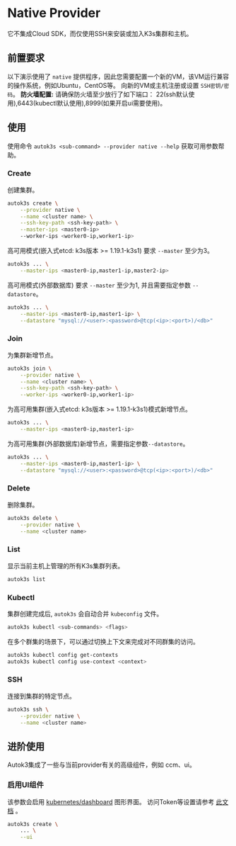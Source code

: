 # Native Provider
它不集成Cloud SDK，而仅使用SSH来安装或加入K3s集群和主机。

## 前置要求
以下演示使用了 `native` 提供程序，因此您需要配置一个新的VM，该VM运行兼容的操作系统，例如Ubuntu，CentOS等。
向新的VM或主机注册或设置 `SSH密钥/密码`。
**防火墙配置:**
请确保防火墙至少放行了如下端口： 22(ssh默认使用),6443(kubectl默认使用),8999(如果开启ui需要使用)。

## 使用
使用命令 `autok3s <sub-command> --provider native --help` 获取可用参数帮助。

### Create
创建集群。
```bash
autok3s create \
    --provider native \
    --name <cluster name> \
    --ssh-key-path <ssh-key-path> \
    --master-ips <master0-ip>
    --worker-ips <worker0-ip,worker1-ip>
```

高可用模式(嵌入式etcd: k3s版本 >= 1.19.1-k3s1) 要求 `--master` 至少为3。
```bash
autok3s ... \
    --master-ips <master0-ip,master1-ip,master2-ip>
```

高可用模式(外部数据库) 要求 `--master` 至少为1, 并且需要指定参数 `--datastore`。
```bash
autok3s ... \
    --master-ips <master0-ip,master1-ip> \
    --datastore "mysql://<user>:<password>@tcp(<ip>:<port>)/<db>"
```

### Join
为集群新增节点。
```bash
autok3s join \
    --provider native \
    --name <cluster name> \
    --ssh-key-path <ssh-key-path> \
    --worker-ips <worker0-ip,worker1-ip>
```

为高可用集群(嵌入式etcd: k3s版本 >= 1.19.1-k3s1)模式新增节点。
```bash
autok3s ... \
    --master-ips <master0-ip,master1-ip>
```

为高可用集群(外部数据库)新增节点，需要指定参数`--datastore`。
```bash
autok3s ... \
    --master-ips <master0-ip,master1-ip> \
    --datastore "mysql://<user>:<password>@tcp(<ip>:<port>)/<db>"
```

### Delete
删除集群。
```bash
autok3s delete \
    --provider native \
    --name <cluster name>
```

### List
显示当前主机上管理的所有K3s集群列表。
```bash
autok3s list
```

### Kubectl
集群创建完成后, `autok3s` 会自动合并 `kubeconfig` 文件。
```bash
autok3s kubectl <sub-commands> <flags>
```

在多个群集的场景下，可以通过切换上下文来完成对不同群集的访问。
```bash
autok3s kubectl config get-contexts
autok3s kubectl config use-context <context>
```

### SSH
连接到集群的特定节点。
```bash
autok3s ssh \
    --provider native \
    --name <cluster name>
```
## 进阶使用
Autok3集成了一些与当前provider有关的高级组件，例如 ccm、ui。

### 启用UI组件
该参数会启用 [kubernetes/dashboard](https://github.com/kubernetes/dashboard) 图形界面。
访问Token等设置请参考 [此文档](https://github.com/kubernetes/dashboard/blob/master/docs/user/access-control/creating-sample-user.md) 。

```bash
autok3s create \
    ... \
    --ui
```
